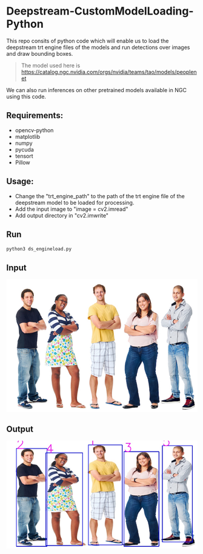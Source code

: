 # Deepstream-CustomModelLoading-Python
This repo consits of python code which will enable us to load the deepstream trt engine files of the models and run detections over images and draw bounding boxes.

> The model used here is https://catalog.ngc.nvidia.com/orgs/nvidia/teams/tao/models/peoplenet

We can also run inferences on other pretrained models available in NGC using this code.

## Requirements:
* opencv-python
* matplotlib
* numpy
* pycuda
* tensort
* Pillow

## Usage:
* Change the "trt_engine_path" to the path of the trt engine file of the deepstream model to be loaded for processing.
* Add the input image to "image = cv2.imread"
* Add output directory in "cv2.imwrite"

## Run
```
python3 ds_engineload.py
```

## Input 
![Image](/images/people.jpg)

## Output
![Image](/images/people_processed.jpg)
